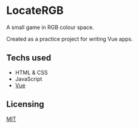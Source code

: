 # LocateRGB

A small game in RGB colour space.

Created as a practice project for writing Vue apps.

## Techs used

- HTML & CSS
- JavaScript
- [Vue](https://vuejs.org/)

## Licensing

[MIT](/LICENSE)